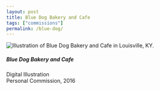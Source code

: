 ```yaml
---
layout: post
title: Blue Dog Bakery and Cafe
tags: ["commissions"]
permalink: /blue-dog/
---
```



![Illustration of Blue Dog Bakery and Cafe in Louisville, KY.](http://danaamundsen.site44.com/images/portfolio/commissions/bluedog.png)

##### Blue Dog Bakery and Cafe

Digital Illustration  
Personal Commission, 2016
